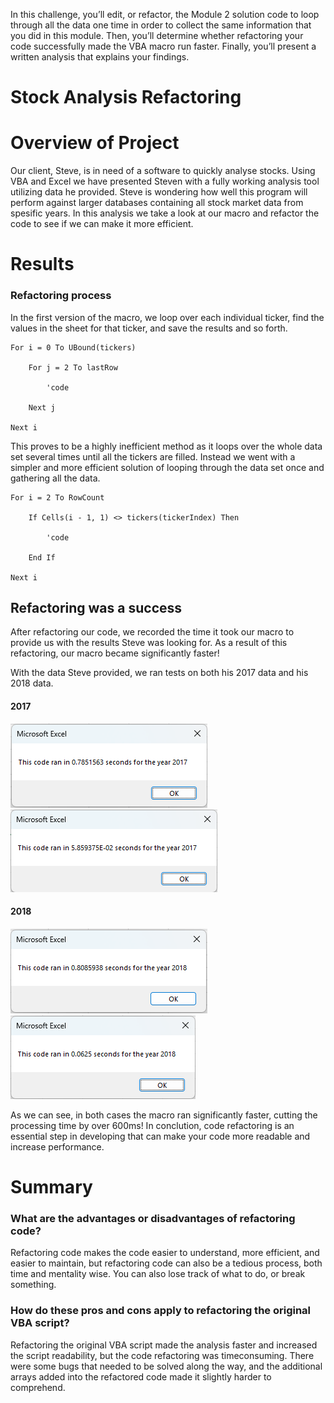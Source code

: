In this challenge, you’ll edit, or refactor, the Module 2 solution code to loop through all the data one time in order to collect the same information that you did in this module. 
Then, you’ll determine whether refactoring your code successfully made the VBA macro run faster.
Finally, you’ll present a written analysis that explains your findings.


# Stock Analysis Refactoring

# Overview of Project
Our client, Steve, is in need of a software to quickly analyse stocks. Using VBA and Excel we have presented Steven with a fully working analysis tool utilizing data he provided. Steve is wondering how well this program will perform against larger databases containing all stock market data from spesific years. In this analysis we take a look at our macro and refactor the code to see if we can make it more efficient.

# Results

### Refactoring process
In the first version of the macro, we loop over each individual ticker, find the values in the sheet for that ticker, and save the results and so forth. 
```VBA
For i = 0 To UBound(tickers)

    For j = 2 To lastRow
    
        'code
    
    Next j
    
Next i
```

This proves to be a highly inefficient method as it loops over the whole data set several times until all the tickers are filled. Instead we went with a simpler and more efficient solution of looping through the data set once and gathering all the data.

```VBA
For i = 2 To RowCount
    
    If Cells(i - 1, 1) <> tickers(tickerIndex) Then
    
        'code
    
    End If

Next i
```

## Refactoring was a success
After refactoring our code, we recorded the time it took our macro to provide us with the results Steve was looking for. As a result of this refactoring, our macro became significantly faster!

With the data Steve provided, we ran tests on both his 2017 data and his 2018 data.
#### 2017
![Pre Refactoring Analysis 2017](/Resources/VBA_Challenge_2017_Pre_Refactor.png)
![Post Refactoring Analysis 2017](/Resources/VBA_Challenge_2017.png)

#### 2018
![Pre Refactoring Analysis 2018](/Resources/VBA_Challenge_2018_Pre_Refactor.png)
![Post Refactoring Analysis 2018](/Resources/VBA_Challenge_2018.png)

As we can see, in both cases the macro ran significantly faster, cutting the processing time by over 600ms! In conclution, code refactoring is an essential step in developing that can make your code more readable and increase performance.

# Summary
### What are the advantages or disadvantages of refactoring code?
Refactoring code makes the code easier to understand, more efficient, and easier to maintain, but refactoring code can also be a tedious process, both time and mentality wise. You can also lose track of what to do, or break something.

### How do these pros and cons apply to refactoring the original VBA script?
Refactoring the original VBA script made the analysis faster and increased the script readability, but the code refactoring was timeconsuming. There were some bugs that needed to be solved along the way, and the additional arrays added into the refactored code made it slightly harder to comprehend. 
